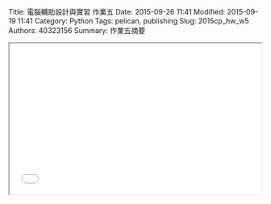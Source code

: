 Title: 電腦輔助設計與實習 作業五
Date: 2015-09-26 11:41
Modified: 2015-09-19 11:41
Category: Python
Tags: pelican, publishing
Slug: 2015cp_hw_w5
Authors: 40323156
Summary: 作業五摘要

<iframe src="40323156_cp_w5_p.html" width="500" height="300"></iframe>

